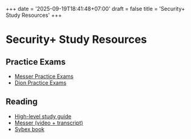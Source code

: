 +++
date = '2025-09-19T18:41:48+07:00'
draft = false
title = 'Security+ Study Resources'
+++

# Security+ Study Resources
## Practice Exams
* [Messer Practice Exams](https://www.professormesser.com/amember/signup/sy0701pe)
* [Dion Practice Exams](https://www.diontraining.com/products/comptia-security-sy0-007-unlimited-practice-exam)
## Reading
* [High-level study guide](https://drive.google.com/file/d/1soNdeSkrjlweXeJ2iSaiR1OhnhPVxEFd/view)
* [Messer (video + transcript)](https://www.professormesser.com/security-plus/sy0-701/sy0-701-video/sy0-701-comptia-security-plus-course)
* [Sybex book](https://www.amazon.ca/dp/1394211414)